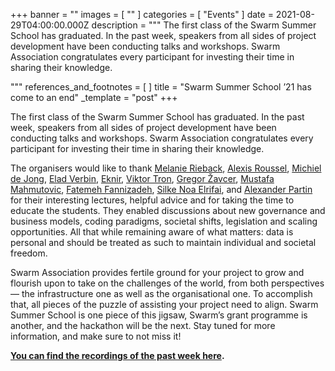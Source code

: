 +++
banner = ""
images = [ "" ]
categories = [ "Events" ]
date = 2021-08-29T04:00:00.000Z
description = """
The first class of the Swarm Summer School has graduated. In the past week, speakers from all sides of project development have been conducting talks and workshops. Swarm Association congratulates every participant for investing their time in sharing their knowledge.

"""
references_and_footnotes = [ ]
title = "Swarm Summer School ’21 has come to an end"
_template = "post"
+++

The first class of the Swarm Summer School has graduated. In the past week, speakers from all sides of project development have been conducting talks and workshops. Swarm Association congratulates every participant for investing their time in sharing their knowledge.

The organisers would like to thank [Melanie Rieback](https://www.linkedin.com/in/mrieback/?originalSubdomain=nl), [Alexis Roussel](https://www.linkedin.com/in/alexis-roussel-01993143/), [Michiel de Jong](https://www.linkedin.com/in/michielbdejong/), [Elad Verbin](https://www.linkedin.com/in/elad-verbin/), [Eknir](https://twitter.com/EknirNL), [Viktor Tron](https://twitter.com/zeligf), [Gregor Žavcer](https://twitter.com/jssr), [Mustafa Mahmutovic](https://www.linkedin.com/in/mustafa-mahmutovic/), [Fatemeh Fannizadeh](https://twitter.com/Fatalmeh), [Silke Noa Elrifai](https://twitter.com/silkenoa), and [Alexander Partin](https://www.linkedin.com/in/alexander-partin-22786623/) for their interesting lectures, helpful advice and for taking the time to educate the students. They enabled discussions about new governance and business models, coding paradigms, societal shifts, legislation and scaling opportunities. All that while remaining aware of what matters: data is personal and should be treated as such to maintain individual and societal freedom.

Swarm Association provides fertile ground for your project to grow and flourish upon to take on the challenges of the world, from both perspectives — the infrastructure one as well as the organisational one. To accomplish that, all pieces of the puzzle of assisting your project need to align. Swarm Summer School is one piece of this jigsaw, Swarm’s grant programme is another, and the hackathon will be the next. Stay tuned for more information, and make sure to not miss it!

[**You can find the recordings of the past week here**](https://www.youtube.com/watch?v=J4UpfO-yedc&list=PL6fQnFAjtuY-t9UhPHaDCv7wbb7fFP266)**.**
